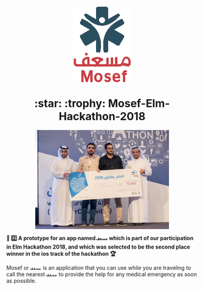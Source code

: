 <p align="center">
 <img align="center" src="https://github.com/Yarob50/Mosef-Elm-Hackathon-2018/blob/master/logo-colored.png"/>
</p>
<h1 align="center"> :star: :trophy: Mosef-Elm-Hackathon-2018 </h1>
<p align="center">
 <img align="center" src="https://github.com/Yarob50/Mosef-Elm-Hackathon-2018/blob/master/Elm%20hackathon%20trophy.jpg" width="70%"/>
</p>

**:star2: :two: A prototype for an app named `مسعف` which is part of our participation in Elm Hackathon 2018, and which was selected to be the second place winner in the ios track of the hackathon :trophy:**

Mosef or `مسعف` is an application that you can use while you are traveling to call the nearest `مسعف` to provide the help for any medical emergency as soon as possible. 

